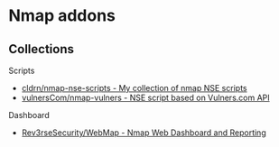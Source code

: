 # Nmap addons

## Collections

Scripts

* [cldrn/nmap-nse-scripts - My collection of nmap NSE scripts](https://github.com/cldrn/nmap-nse-scripts)
* [vulnersCom/nmap-vulners - NSE script based on Vulners.com API](https://github.com/vulnersCom/nmap-vulners)

Dashboard

* [Rev3rseSecurity/WebMap - Nmap Web Dashboard and Reporting](https://github.com/Rev3rseSecurity/WebMap)

